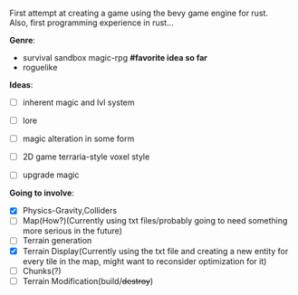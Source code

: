 First attempt at creating a game using the bevy game engine for rust.\
Also, first programming experience in rust...

__Genre__:
- survival sandbox magic-rpg **#favorite idea so far**
- roguelike


__Ideas__:
- [ ] inherent magic and lvl system
- [ ] lore
- [ ] magic alteration in some form
- [ ] 2D game terraria-style voxel style
- [ ] upgrade magic


__Going to involve__:
- [x] Physics-Gravity,Colliders 
- [ ] Map(How?)(Currently using txt files/probably going to need something more serious in the future)
- [ ] Terrain generation
- [x] Terrain Display(Currently using the txt file and creating a new entity for every tile in the map,
might want to reconsider optimization for it)
- [ ] Chunks(?)
- [ ] Terrain Modification(build/~~destroy~~)